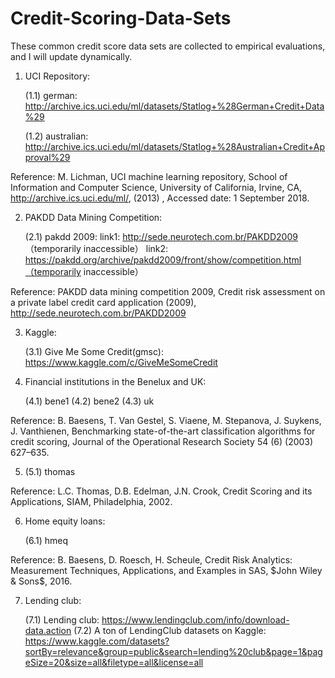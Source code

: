 # Credit-Scoring-Data-Sets
These common credit score data sets are collected to empirical evaluations, and I will update dynamically.

1. UCI Repository:

	(1.1) german: http://archive.ics.uci.edu/ml/datasets/Statlog+%28German+Credit+Data%29

	(1.2) australian: http://archive.ics.uci.edu/ml/datasets/Statlog+%28Australian+Credit+Approval%29

Reference: M. Lichman, UCI machine learning repository, School of Information and Computer Science, University of California, Irvine, CA, http://archive.ics.uci.edu/ml/, (2013) , Accessed date: 1 September 2018.

2. PAKDD Data Mining Competition:

	(2.1) pakdd 2009: 
		link1: http://sede.neurotech.com.br/PAKDD2009 （temporarily inaccessible）
		link2: https://pakdd.org/archive/pakdd2009/front/show/competition.html（temporarily inaccessible）
    
Reference: PAKDD data mining competition 2009, Credit risk assessment on a private label credit card application (2009), http://sede.neurotech.com.br/PAKDD2009

3. Kaggle:

	(3.1) Give Me Some Credit(gmsc): https://www.kaggle.com/c/GiveMeSomeCredit

    
4. Financial institutions in the Benelux and UK:

	(4.1) bene1
	(4.2) bene2
	(4.3) uk
		
Reference: B. Baesens, T. Van Gestel, S. Viaene, M. Stepanova, J. Suykens, J. Vanthienen, Benchmarking state-of-the-art classification algorithms for credit scoring, Journal of the Operational Research Society 54 (6) (2003) 627–635.

5.
	(5.1) thomas

Reference: L.C. Thomas, D.B. Edelman, J.N. Crook, Credit Scoring and its Applications, SIAM, Philadelphia, 2002.

6. Home equity loans:

	(6.1) hmeq
		
Reference: B. Baesens, D. Roesch, H. Scheule, Credit Risk Analytics: Measurement Techniques, Applications, and Examples in SAS, $John Wiley & Sons$, 2016.


7. Lending club:

	(7.1) Lending club: https://www.lendingclub.com/info/download-data.action
	(7.2) A ton of LendingClub datasets on Kaggle: https://www.kaggle.com/datasets?sortBy=relevance&group=public&search=lending%20club&page=1&pageSize=20&size=all&filetype=all&license=all
